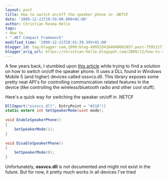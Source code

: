 ```yaml
---
layout: post
title: How to switch on/off the speaker phone in .NETCF
date: '2009-12-21T19:59:00.000+01:00'
author: Christian Resma Helle
tags:
- How to
- ".NET Compact Framework"
modified_time: '2009-12-21T20:41:39.393+01:00'
blogger_id: tag:blogger.com,1999:blog-4995334164049002857.post-7595127709834734069
blogger_orig_url: https://christian-helle.blogspot.com/2009/12/how-to-switch-onoff-speaker-phone-in.html
---
```


A few years back, I stumbled upon [this article](http://www.teksoftco.com/articles/article%20006/speakerphone.htm) while trying to find a solution on how to switch on/off the speaker phone. It uses a DLL found in Windows Mobile 5 (and higher) devices called ossvcs.dll. This library exposes some pretty neat API's for controlling communication related features in the device (like controlling the wireless/bluetooth radio and other cool stuff).

Here's a quick way for switching the speaker on/off in .NETCF

```csharp
DllImport("ossvcs.dll", EntryPoint = "#218")]        
static extern int SetSpeakerMode(uint mode);
 
void EnableSpeakerPhone()
{
    SetSpeakerMode(1);
}
 
void DisableSpeakerPhone()
{
    SetSpeakerMode(0);
}
```

Unfortunately, **ossvcs.dll** is not documented and might not exist in the future. But for now, it pretty much works in all devices I've tried